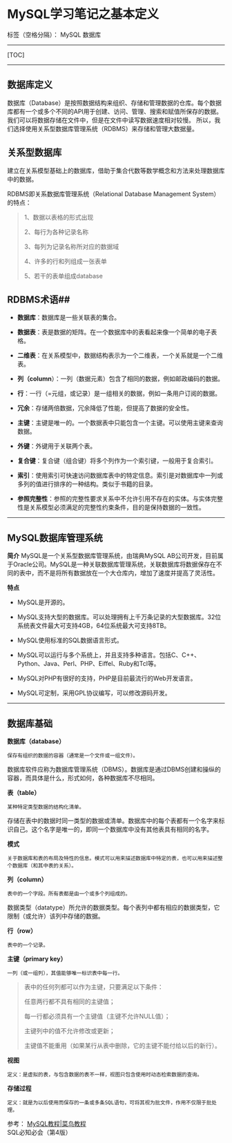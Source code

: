 ﻿# MySQL学习笔记之基本定义

标签（空格分隔）： MySQL 数据库

---
[TOC]


----------


数据库定义
------

数据库（Database）是按照数据结构来组织、存储和管理数据的仓库。每个数据库都有一个或多个不同的API用于创建、访问、管理、搜索和赋值所保存的数据。我们可以将数据存储在文件中，但是在文件中读写数据速度相对较慢。
所以，我们选择使用关系型数据库管理系统（RDBMS）来存储和管理大数据量。


关系型数据库
------

建立在关系模型基础上的数据库，借助于集合代数等数学概念和方法来处理数据库中的数据。

RDBMS即关系数据库管理系统（Relational Database Management System）的特点：

> 1、数据以表格的形式出现
> 
> 2、每行为各种记录名称
> 
> 3、每列为记录名称所对应的数据域
> 
> 4、许多的行和列组成一张表单
> 
> 5、若干的表单组成database

## RDBMS术语##

 - **数据库**：数据库是一些关联表的集合。
 
 - **数据表**：表是数据的矩阵。在一个数据库中的表看起来像一个简单的电子表格。

 - **二维表**：在关系模型中，数据结构表示为一个二维表，一个关系就是一个二维表。

 - **列（column**）：一列（数据元素）包含了相同的数据，例如邮政编码的数据。

 - **行**：一行（=元组，或记录）是一组相关的数据，例如一条用户订阅的数据。

 - **冗余**：存储两倍数据，冗余降低了性能，但提高了数据的安全性。

 - **主键**：主键是唯一的。一个数据表中只能包含一个主键。可以使用主键来查询数据。

 - **外键**：外键用于关联两个表。

 - **复合键**：复合键（组合键）将多个列作为一个索引键，一般用于复合索引。

 - **索引**：使用索引可快速访问数据库表中的特定信息。索引是对数据库中一列或多列的值进行排序的一种结构。类似于书籍的目录。

 - **参照完整性**：参照的完整性要求关系中不允许引用不存在的实体。与实体完整性是关系模型必须满足的完整性约束条件，目的是保持数据的一致性。


----------


MySQL数据库管理系统
-----

**简介**
MySQL是一个关系型数据库管理系统，由瑞典MySQL AB公司开发，目前属于Oracle公司。MySQL是一种关联数据库管理系统，关联数据库将数据保存在不同的表中，而不是将所有数据放在一个大仓库内，增加了速度并提高了灵活性。

**特点**

 - MySQL是开源的。

 - MySQL支持大型的数据库。可以处理拥有上千万条记录的大型数据库。32位系统表文件最大可支持4GB，64位系统最大可支持8TB。

 - MySQL使用标准的SQL数据语言形式。

 - MySQL可以运行与多个系统上，并且支持多种语言。包括C、C++、Python、Java、Perl、PHP、Eiffel、Ruby和Tcl等。

 - MySQL对PHP有很好的支持，PHP是目前最流行的Web开发语言。

 - MySQL可定制，采用GPL协议编写，可以修改源码开发。


----------


数据库基础
-----
**数据库（database）**

    保存有组织的数据的容器（通常是一个文件或一组文件）。

数据库软件应称为数据库管理系统（DBMS）。数据库是通过DBMS创建和操纵的容器，而具体是什么，形式如何，各种数据库不尽相同。

**表（table）**

    某种特定类型数据的结构化清单。

存储在表中的数据时同一类型的数据或清单。数据库中的每个表都有一个名字来标识自己。这个名字是唯一的，即同一个数据库中没有其他表具有相同的名字。

**模式**

    关于数据库和表的布局及特性的信息。模式可以用来描述数据库中特定的表，也可以用来描述整个数据库（和其中表的关系）。

**列（column）**

    表中的一个字段。所有表都是由一个或多个列组成的。

数据类型（datatype）所允许的数据类型。每个表列中都有相应的数据类型，它限制（或允许）该列中存储的数据。

**行（row）**

    表中的一个记录。

**主键（primary key）**

    一列（或一组列），其值能够唯一标识表中每一行。

> 表中的任何列都可以作为主键，只要满足以下条件：
> 
> 任意两行都不具有相同的主键值；
> 
> 每一行都必须具有一个主键值（主键不允许NULL值）；
> 
> 主键列中的值不允许修改或更新；
> 
> 主键值不能重用（如果某行从表中删除，它的主键不能付给以后的新行）。

**视图**

    定义：是虚拟的表，与包含数据的表不一样，视图只包含使用时动态检索数据的查询。

**存储过程**

    定义：就是为以后使用而保存的一条或多条SQL语句，可将其视为批文件，作用不仅限于批处理。
    
参考：
[MySQL教程|菜鸟教程][1]    
SQL必知必会（第4版）

  [1]: http://www.runoob.com/mysql/mysql-tutorial.html%E2%80%9CMySQL%E6%95%99%E7%A8%8B%20%7C%20%E8%8F%9C%E9%B8%9F%E6%95%99%E7%A8%8B%E2%80%9D
  